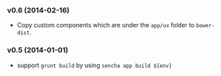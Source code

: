 
### v0.6 (2014-02-16)

* Copy custom components which are under the `app/ux` folder to `bower-dist`.

### v0.5 (2014-01-01)

* support `grunt build` by using `sencha app build ${env}`
